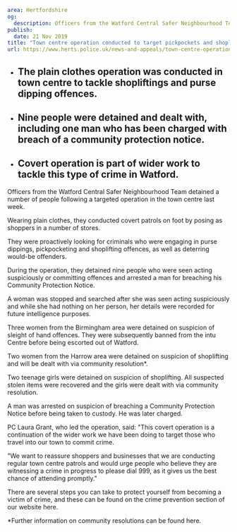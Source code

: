 ```yaml
area: Hertfordshire
og:
  description: Officers from the Watford Central Safer Neighbourhood Team detained a number of people following a targeted operation in the town centre last week.
publish:
  date: 21 Nov 2019
title: "Town centre operation conducted to target pickpockets and shoplifters \u2013 Watford"
url: https://www.herts.police.uk/news-and-appeals/town-centre-operation-conducted-to-target-pickpockets-and-shoplifters-watford-1056c
```

* ## The plain clothes operation was conducted in town centre to tackle shopliftings and purse dipping offences.

 * ## Nine people were detained and dealt with, including one man who has been charged with breach of a community protection notice.

 * ## Covert operation is part of wider work to tackle this type of crime in Watford.

Officers from the Watford Central Safer Neighbourhood Team detained a number of people following a targeted operation in the town centre last week.

Wearing plain clothes, they conducted covert patrols on foot by posing as shoppers in a number of stores.

They were proactively looking for criminals who were engaging in purse dippings, pickpocketing and shoplifting offences, as well as deterring would-be offenders.

During the operation, they detained nine people who were seen acting suspiciously or committing offences and arrested a man for breaching his Community Protection Notice.

A woman was stopped and searched after she was seen acting suspiciously and while she had nothing on her person, her details were recorded for future intelligence purposes.

Three women from the Birmingham area were detained on suspicion of sleight of hand offences. They were subsequently banned from the intu Centre before being escorted out of Watford.

Two women from the Harrow area were detained on suspicion of shoplifting and will be dealt with via community resolution*.

Two teenage girls were detained on suspicion of shoplifting. All suspected stolen items were recovered and the girls were dealt with via community resolution.

A man was arrested on suspicion of breaching a Community Protection Notice before being taken to custody. He was later charged.

PC Laura Grant, who led the operation, said: "This covert operation is a continuation of the wider work we have been doing to target those who travel into our town to commit crime.

"We want to reassure shoppers and businesses that we are conducting regular town centre patrols and would urge people who believe they are witnessing a crime in progress to please dial 999, as it gives us the best chance of attending promptly."

There are several steps you can take to protect yourself from becoming a victim of crime, and these can be found on the crime prevention section of our website here.

*Further information on community resolutions can be found here.
